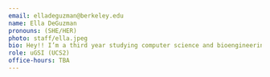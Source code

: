 ```yaml
---
email: elladeguzman@berkeley.edu
name: Ella DeGuzman
pronouns: (SHE/HER)
photo: staff/ella.jpeg
bio: Hey!! I’m a third year studying computer science and bioengineering. Outside of school, I enjoy traveling, painting, taking film photos, and fashion!!
role: uGSI (UCS2)
office-hours: TBA
---
```

